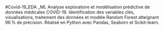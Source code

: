 #Covid-19_EDA _ML
Analyse exploratoire et modélisation prédictive de données médicales COVID-19. Identification des variables clés, visualisations, traitement des données et modèle Random Forest atteignant 96 % de précision. Réalisé en Python avec Pandas, Seaborn et Scikit-learn.
